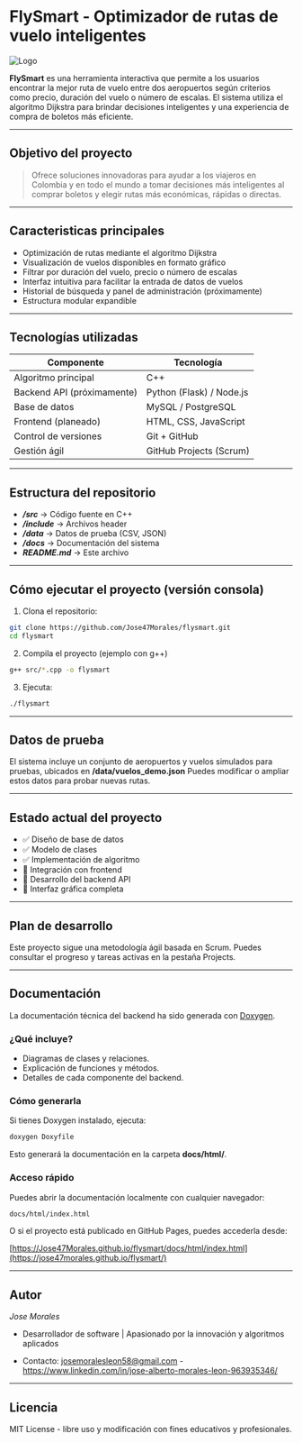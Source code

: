 # FlySmart - Optimizador de rutas de vuelo inteligentes

![Logo](https://github.com/user-attachments/assets/8a37ba96-0ede-473f-b33f-04450e896dcf)

**FlySmart** es una herramienta interactiva que permite a los usuarios encontrar la mejor ruta de vuelo entre dos aeropuertos según criterios como precio, duración del vuelo o número de escalas. El sistema utiliza el algoritmo Dijkstra para brindar decisiones inteligentes y una experiencia de compra de boletos más eficiente.

---

## Objetivo del proyecto

> Ofrece soluciones innovadoras para ayudar a los viajeros en Colombia y en todo el mundo a tomar decisiones más inteligentes al comprar boletos y elegir rutas más económicas, rápidas o directas.

---

## Caracteristicas principales

- Optimización de rutas mediante el algoritmo Dijkstra
- Visualización de vuelos disponibles en formato gráfico
- Filtrar por duración del vuelo, precio o número de escalas
- Interfaz intuitiva para facilitar la entrada de datos de vuelos
- Historial de búsqueda y panel de administración (próximamente)
- Estructura modular expandible

--- 

## Tecnologías utilizadas

| Componente | Tecnología |
|------------|------------|
| Algoritmo principal | C++ |
| Backend API (próximamente) | Python (Flask) / Node.js |
| Base de datos | MySQL / PostgreSQL |
| Frontend (planeado)| HTML, CSS, JavaScript |
| Control de versiones | Git + GitHub |
| Gestión ágil | GitHub Projects (Scrum) |

---

## Estructura del repositorio

* ***/src*** -> Código fuente en C++
* ***/include*** -> Archivos header
* ***/data*** -> Datos de prueba (CSV, JSON)
* ***/docs*** -> Documentación del sistema
* ***README.md*** -> Este archivo

---

## Cómo ejecutar el proyecto (versión consola)

1. Clona el repositorio:

```bash
git clone https://github.com/Jose47Morales/flysmart.git
cd flysmart
```

2. Compila el proyecto (ejemplo con g++)

```bash
g++ src/*.cpp -o flysmart
```

3. Ejecuta:

```bash
./flysmart
```

---

## Datos de prueba

El sistema incluye un conjunto de aeropuertos y vuelos simulados para pruebas, ubicados en **/data/vuelos_demo.json**
Puedes modificar o ampliar estos datos para probar nuevas rutas.

---

## Estado actual del proyecto

* ✅ Diseño de base de datos
* ✅ Modelo de clases
* ✅ Implementación de algoritmo
* 🔄 Integración con frontend
* 🔄 Desarrollo del backend API
* 🔄 Interfaz gráfica completa

---

## Plan de desarrollo
Este proyecto sigue una metodología ágil basada en Scrum.
Puedes consultar el progreso y tareas activas en la pestaña Projects.

---

## Documentación

La documentación técnica del backend ha sido generada con [Doxygen](https://www.doxygen.nl/).

### ¿Qué incluye?
- Diagramas de clases y relaciones.
- Explicación de funciones y métodos.
- Detalles de cada componente del backend.

### Cómo generarla

Si tienes Doxygen instalado, ejecuta:

```bash
doxygen Doxyfile
```

Esto generará la documentación en la carpeta **docs/html/**.

### Acceso rápido

Puedes abrir la documentación localmente con cualquier navegador:

```bash
docs/html/index.html
```

O si el proyecto está publicado en GitHub Pages, puedes accederla desde:

[https://Jose47Morales.github.io/flysmart/docs/html/index.html](https://jose47morales.github.io/flysmart/)

---

## Autor

*Jose Morales*
* Desarrollador de software | Apasionado por la innovación y algoritmos aplicados

* Contacto: josemoralesleon58@gmail.com - https://www.linkedin.com/in/jose-alberto-morales-leon-963935346/

---

## Licencia

MIT License - libre uso y modificación con fines educativos y profesionales.
